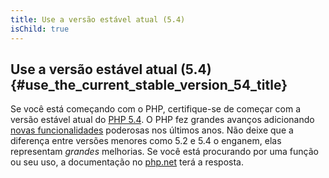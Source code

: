 ```yaml
---
title: Use a versão estável atual (5.4)
isChild: true
---
```


## Use a versão estável atual (5.4) {#use_the_current_stable_version_54_title}

Se você está começando com o PHP, certifique-se de começar com a versão estável atual do [PHP 5.4][php-release]. O PHP fez grandes avanços adicionando [novas funcionalidades](#language_highlights) poderosas nos últimos anos. Não deixe que a diferença entre versões menores como 5.2 e 5.4 o enganem, elas representam _grandes_ melhorias. Se você está procurando por uma função ou seu uso, a documentação no [php.net][php-docs] terá a resposta.

[php-release]: http://www.php.net/downloads.php
[php-docs]: http://www.php.net/manual/en/
